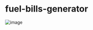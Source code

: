 # fuel-bills-generator
![image](https://github.com/sandeshprajapati/fuel-bills-generator/assets/9140415/928cf8f0-04bf-4b54-bc3b-6569d6733c7c)

